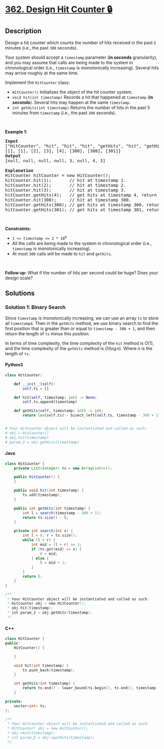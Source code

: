 # [362. Design Hit Counter 🔒](https://leetcode.com/problems/design-hit-counter)

## Description

<!-- description:start -->

<p>Design a hit counter which counts the number of hits received in the past <code>5</code> minutes (i.e., the past <code>300</code> seconds).</p>

<p>Your system should accept a <code>timestamp</code> parameter (<strong>in seconds</strong> granularity), and you may assume that calls are being made to the system in chronological order (i.e., <code>timestamp</code> is monotonically increasing). Several hits may arrive roughly at the same time.</p>

<p>Implement the <code>HitCounter</code> class:</p>

<ul>
	<li><code>HitCounter()</code> Initializes the object of the hit counter system.</li>
	<li><code>void hit(int timestamp)</code> Records a hit that happened at <code>timestamp</code> (<strong>in seconds</strong>). Several hits may happen at the same <code>timestamp</code>.</li>
	<li><code>int getHits(int timestamp)</code> Returns the number of hits in the past 5 minutes from <code>timestamp</code> (i.e., the past <code>300</code> seconds).</li>
</ul>

<p>&nbsp;</p>
<p><strong class="example">Example 1:</strong></p>

<pre>
<strong>Input</strong>
[&quot;HitCounter&quot;, &quot;hit&quot;, &quot;hit&quot;, &quot;hit&quot;, &quot;getHits&quot;, &quot;hit&quot;, &quot;getHits&quot;, &quot;getHits&quot;]
[[], [1], [2], [3], [4], [300], [300], [301]]
<strong>Output</strong>
[null, null, null, null, 3, null, 4, 3]

<strong>Explanation</strong>
HitCounter hitCounter = new HitCounter();
hitCounter.hit(1);       // hit at timestamp 1.
hitCounter.hit(2);       // hit at timestamp 2.
hitCounter.hit(3);       // hit at timestamp 3.
hitCounter.getHits(4);   // get hits at timestamp 4, return 3.
hitCounter.hit(300);     // hit at timestamp 300.
hitCounter.getHits(300); // get hits at timestamp 300, return 4.
hitCounter.getHits(301); // get hits at timestamp 301, return 3.
</pre>

<p>&nbsp;</p>
<p><strong>Constraints:</strong></p>

<ul>
	<li><code>1 &lt;= timestamp &lt;= 2 * 10<sup>9</sup></code></li>
	<li>All the calls are being made to the system in chronological order (i.e., <code>timestamp</code> is monotonically increasing).</li>
	<li>At most <code>300</code> calls will be made to <code>hit</code> and <code>getHits</code>.</li>
</ul>

<p>&nbsp;</p>
<p><strong>Follow up:</strong> What if the number of hits per second could be huge? Does your design scale?</p>

<!-- description:end -->

## Solutions

<!-- solution:start -->

### Solution 1: Binary Search

Since `timestamp` is monotonically increasing, we can use an array `ts` to store all `timestamp`s. Then in the `getHits` method, we use binary search to find the first position that is greater than or equal to `timestamp - 300 + 1`, and then return the length of `ts` minus this position.

In terms of time complexity, the time complexity of the `hit` method is $O(1)$, and the time complexity of the `getHits` method is $O(\log n)$. Where $n$ is the length of `ts`.

#### Python3

```python
class HitCounter:

    def __init__(self):
        self.ts = []

    def hit(self, timestamp: int) -> None:
        self.ts.append(timestamp)

    def getHits(self, timestamp: int) -> int:
        return len(self.ts) - bisect_left(self.ts, timestamp - 300 + 1)


# Your HitCounter object will be instantiated and called as such:
# obj = HitCounter()
# obj.hit(timestamp)
# param_2 = obj.getHits(timestamp)
```

#### Java

```java
class HitCounter {
    private List<Integer> ts = new ArrayList<>();

    public HitCounter() {
    }

    public void hit(int timestamp) {
        ts.add(timestamp);
    }

    public int getHits(int timestamp) {
        int l = search(timestamp - 300 + 1);
        return ts.size() - l;
    }

    private int search(int x) {
        int l = 0, r = ts.size();
        while (l < r) {
            int mid = (l + r) >> 1;
            if (ts.get(mid) >= x) {
                r = mid;
            } else {
                l = mid + 1;
            }
        }
        return l;
    }
}

/**
 * Your HitCounter object will be instantiated and called as such:
 * HitCounter obj = new HitCounter();
 * obj.hit(timestamp);
 * int param_2 = obj.getHits(timestamp);
 */
```

#### C++

```cpp
class HitCounter {
public:
    HitCounter() {

    }

    void hit(int timestamp) {
        ts.push_back(timestamp);
    }

    int getHits(int timestamp) {
        return ts.end() - lower_bound(ts.begin(), ts.end(), timestamp - 300 + 1);
    }

private:
    vector<int> ts;
};

/**
 * Your HitCounter object will be instantiated and called as such:
 * HitCounter* obj = new HitCounter();
 * obj->hit(timestamp);
 * int param_2 = obj->getHits(timestamp);
 */
```
<!-- solution:end -->

<!-- problem:end -->